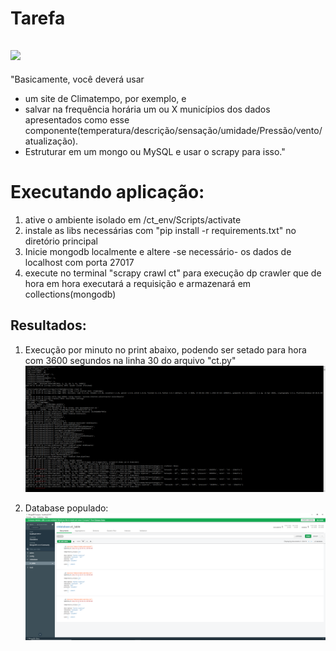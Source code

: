 # Tarefa
![](https://lh3.googleusercontent.com/pw/ACtC-3dhGywOBQhaeDTjNyOamyJxopQYiGW6S9HDtKmUyVeE35EBosvlc8G_ukQ4DZ3HzBoAG_jDiconDG0mZ4TlVE2Gf42FFd-Tx-3iDABXxaNdajMidID_uBaAoT_2cULVTXCpIRwXlurpZYSoV2UWfcsY=w340-h319-no?authuser=0)
---

"Basicamente, você deverá usar<br> 
* um site de Climatempo, por exemplo, e 
* salvar na frequência horária um ou X municípios dos dados apresentados como esse componente(temperatura/descrição/sensação/umidade/Pressão/vento/atualização). 
* Estruturar em um mongo ou MySQL e usar o scrapy para isso."

# Executando aplicação:
1. ative o ambiente isolado em /ct_env/Scripts/activate
2. instale as libs necessárias com "pip install -r requirements.txt" no diretório principal
3. Inicie mongodb localmente e altere -se necessário- os dados de localhost com porta 27017
4. execute no terminal "scrapy crawl ct" para execução dp crawler que de hora em hora executará a requisição e armazenará em collections(mongodb)

## Resultados:
1. Execução por minuto no print abaixo, podendo ser setado para hora com 3600 segundos na linha 30 do arquivo "ct.py"
![](https://github.com/qodatecnologia/scrapy-climatempo/blob/master/coding.png?raw=true)

2. Database populado:
![](https://github.com/qodatecnologia/scrapy-climatempo/blob/master/mongo_compass.png?raw=true)
